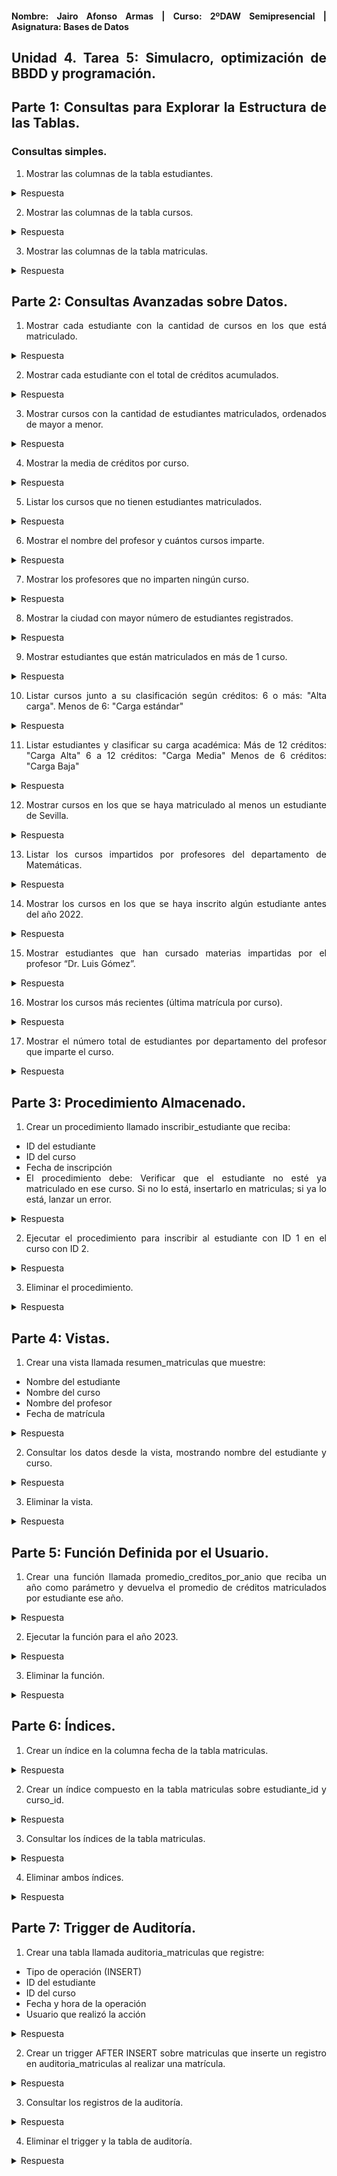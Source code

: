<div align="justify">

#### **Nombre: Jairo Afonso Armas | Curso: 2ºDAW Semipresencial | Asignatura: Bases de Datos** 

## **Unidad 4. Tarea 5: Simulacro, optimización de BBDD y programación.**

## Parte 1: Consultas para Explorar la Estructura de las Tablas.

### Consultas simples.

1. Mostrar las columnas de la tabla estudiantes.

<details>
<summary>Respuesta</summary>

```sql
SELECT * FROM estudiantes;
```
| id |     nombre       |        email        |  ciudad   |
|----|------------------|---------------------|-----------|
| 1  | Maria Lopez      | maria@uni.edu       | Madrid    |
| 2  | Juan Perez       | juan@uni.edu        | Barcelona |
| 3  | Lucia Fernandez  | lucia@uni.edu       | Valencia  |
| 4  | Carlos Ruiz      | carlos@uni.edu      | Sevilla   |



</details>

2. Mostrar las columnas de la tabla cursos.

<details>
<summary>Respuesta</summary>

```sql
SELECT * FROM cursos;
```
| id |        nombre         | profesor_id | creditos |
|----|------------------------|-------------|----------|
| 1  | Algebra Lineal        | 1           | 6        |
| 2  | Programacion I        | 2           | 5        |
| 3  | Mecanica Clasica      | 3           | 6        |
| 4  | Estructuras de Datos  | 2           | 5        |
| 5  | Calculo I             | 1           | 6        |

</details>

3. Mostrar las columnas de la tabla matriculas.

<details>
<summary>Respuesta</summary>

```sql
SELECT * FROM matriculas;
```

| id | estudiante_id | curso_id |   fecha     |
|----|---------------|----------|-------------|
| 1  | 1             | 1        | 2021-09-01  |
| 2  | 2             | 2        | 2022-09-01  |
| 3  | 3             | 3        | 2023-09-02  |
| 4  | 4             | 4        | 2024-09-03  |
| 5  | 1             | 5        | 2020-09-04  |
| 6  | 2             | 4        | 2022-09-05  |
| 7  | 3             | 1        | 2023-09-06  |
| 8  | 4             | 2        | 2024-09-06  |


</details>


## Parte 2: Consultas Avanzadas sobre Datos.

1. Mostrar cada estudiante con la cantidad de cursos en los que está matriculado.

<details>
<summary>Respuesta</summary>

```sql
SELECT e.*, COUNT(m.estudiante_id) AS Q_cursos
FROM estudiantes e
JOIN matriculas m
ON m.estudiante_id = e.id
GROUP BY e.id;
```
| id |     nombre       |       email        |  ciudad   | Q_cursos |
|----|------------------|--------------------|-----------|----------|
| 1  | Maria Lopez      | maria@uni.edu      | Madrid    |    2     |
| 2  | Juan Perez       | juan@uni.edu       | Barcelona |    2     |
| 3  | Lucia Fernandez  | lucia@uni.edu      | Valencia  |    2     |
| 4  | Carlos Ruiz      | carlos@uni.edu     | Sevilla   |    2     |


</details>


2. Mostrar cada estudiante con el total de créditos acumulados.

<details>
<summary>Respuesta</summary>

```sql
SELECT e.*, SUM(c.creditos) AS Q_creditos
FROM estudiantes e
JOIN matriculas m ON m.estudiante_id = e.id
JOIN cursos c ON c.id = m.curso_id
GROUP BY e.id;
```

| id |     nombre       |       email        |  ciudad   | Q_creditos |
|----|------------------|--------------------|-----------|------------|
| 1  | Maria Lopez      | maria@uni.edu      | Madrid    |     12     |
| 2  | Juan Perez       | juan@uni.edu       | Barcelona |     10     |
| 3  | Lucia Fernandez  | lucia@uni.edu      | Valencia  |     12     |
| 4  | Carlos Ruiz      | carlos@uni.edu     | Sevilla   |     10     |

</details>

3. Mostrar cursos con la cantidad de estudiantes matriculados, ordenados de mayor a menor.

<details>
<summary>Respuesta</summary>

```sql
SELECT c.*, COUNT(e.id) AS Q_Alumnos 
FROM matriculas m, cursos c, estudiantes e
WHERE m.curso_id = c.id 
AND m.estudiante_id = e.id
GROUP BY c.id
ORDER BY Q_Alumnos;
```

| id |        nombre         | profesor_id | creditos | Q_Alumnos |
|----|------------------------|-------------|----------|-----------|
| 1  | Algebra Lineal        | 1           | 6        |     2     |
| 2  | Programacion I        | 2           | 5        |     2     |
| 4  | Estructuras de Datos  | 2           | 5        |     2     |
| 5  | Calculo I             | 1           | 6        |     1     |
| 3  | Mecanica Clasica      | 3           | 6        |     1     |


</details>

4. Mostrar la media de créditos por curso.

<details>
<summary>Respuesta</summary>

```sql
SELECT c.*, AVG(c.creditos) AS Media_Creditos 
FROM cursos c
GROUP BY c.id;
```

| id | nombre                | profesor_id | creditos | Media_Creditos |
|----|------------------------|--------------|-----------|----------------|
| 1  | Algebra Lineal         | 1            | 6         | 6.0000         |
| 2  | Programacion I         | 2            | 5         | 5.0000         |
| 3  | Mecanica Clasica       | 3            | 6         | 6.0000         |
| 4  | Estructuras de Datos   | 2            | 5         | 5.0000         |
| 5  | Calculo I              | 1            | 6         | 6.0000         |

</details>

5. Listar los cursos que no tienen estudiantes matriculados.

<details>
<summary>Respuesta</summary>

```sql
SELECT c.* 
FROM cursos c
WHERE c.id NOT IN 
	(SELECT m.id FROM matriculas m);
```
Sin Resultados para esta búsqueda.

</details>

6. Mostrar el nombre del profesor y cuántos cursos imparte.

<details>
<summary>Respuesta</summary>

```sql
SELECT p.*, COUNT(p.id) AS Q_Cursos
FROM profesores p
JOIN cursos c ON c.profesor_id = p.id
GROUP BY p.id;
```

| id | nombre           | departamento | Q_Cursos |
|----|------------------|--------------|----------|
| 1  | Dra. Ana Torres  | Matematicas  | 2        |
| 2  | Dr. Luis Gomez   | Informatica  | 2        |
| 3  | Dra. Marta Diaz  | Fisica       | 1        |

</details>

7. Mostrar los profesores que no imparten ningún curso.

<details>
<summary>Respuesta</summary>

```sql
SELECT p.* 
FROM profesores p
WHERE p.id NOT IN
	(SELECT c.profesor_id FROM cursos c);
```

Sin Resultados para está búsqueda.

</details>

8. Mostrar la ciudad con mayor número de estudiantes registrados.

<details>
<summary>Respuesta</summary>

```sql
SELECT e.ciudad, COUNT(e.id) AS Q_estudiantes
FROM estudiantes e
GROUP BY e.ciudad;
```

| ciudad     | Q_estudiantes |
|------------|---------------|
| Madrid     | 1             |
| Barcelona  | 1             |
| Valencia   | 1             |
| Sevilla    | 1             |

</details>

9. Mostrar estudiantes que están matriculados en más de 1 curso.

<details>
<summary>Respuesta</summary>

```sql
SELECT e.*, COUNT(m.estudiante_id) Q_Matriculas
FROM estudiantes e 
JOIN matriculas m ON e.id = m.estudiante_id
GROUP BY e.id;
```

| id | nombre           | email            | ciudad     | Q_Matriculas |
|----|------------------|------------------|------------|--------------|
| 1  | Maria Lopez      | maria@uni.edu    | Madrid     | 2            |
| 2  | Juan Perez       | juan@uni.edu     | Barcelona  | 2            |
| 3  | Lucia Fernandez  | lucia@uni.edu    | Valencia   | 2            |
| 4  | Carlos Ruiz      | carlos@uni.edu   | Sevilla    | 2            |

</details>

10. Listar cursos junto a su clasificación según créditos: 6 o más: "Alta carga". Menos de 6: "Carga estándar"

<details>
<summary>Respuesta</summary>

```sql
SELECT c.*,
CASE
  WHEN c.creditos >= 6 THEN 'Alta Carga'
  ELSE 'Carga Estándar'
  END AS Clasificacion
FROM cursos c;
```

| id | nombre                | profesor_id | creditos | Clasificacion   |
|----|------------------------|--------------|-----------|------------------|
| 1  | Algebra Lineal         | 1            | 6         | Alta Carga       |
| 2  | Programacion I         | 2            | 5         | Carga Estándar   |
| 3  | Mecanica Clasica       | 3            | 6         | Alta Carga       |
| 4  | Estructuras de Datos   | 2            | 5         | Carga Estándar   |
| 5  | Calculo I              | 1            | 6         | Alta Carga       |

</details>

11. Listar estudiantes y clasificar su carga académica: Más de 12 créditos: "Carga Alta" 6 a 12 créditos: "Carga Media" Menos de 6 créditos: "Carga Baja"

<details>
<summary>Respuesta</summary>

```
```


</details>


12. Mostrar cursos en los que se haya matriculado al menos un estudiante de Sevilla.

<details>
<summary>Respuesta</summary>

```
```


</details>


13. Listar los cursos impartidos por profesores del departamento de Matemáticas.

<details>
<summary>Respuesta</summary>

```
```


</details>


14. Mostrar los cursos en los que se haya inscrito algún estudiante antes del año 2022.

<details>
<summary>Respuesta</summary>

```
```


</details>


15. Mostrar estudiantes que han cursado materias impartidas por el profesor “Dr. Luis Gómez”.

<details>
<summary>Respuesta</summary>

```
```


</details>


16. Mostrar los cursos más recientes (última matrícula por curso).

<details>
<summary>Respuesta</summary>

```
```


</details>


17. Mostrar el número total de estudiantes por departamento del profesor que imparte el curso.

<details>
<summary>Respuesta</summary>

```
```


</details>



## Parte 3: Procedimiento Almacenado.

1. Crear un procedimiento llamado inscribir_estudiante que reciba:

- ID del estudiante
- ID del curso
- Fecha de inscripción
- El procedimiento debe: Verificar que el estudiante no esté ya matriculado en ese curso. Si no lo está, insertarlo en matriculas; si ya lo está, lanzar un error.


<details>
<summary>Respuesta</summary>

```
```


</details>

2. Ejecutar el procedimiento para inscribir al estudiante con ID 1 en el curso con ID 2.

<details>
<summary>Respuesta</summary>

```
```


</details>


3. Eliminar el procedimiento.

<details>
<summary>Respuesta</summary>

```
```


</details>




## Parte 4: Vistas.

1. Crear una vista llamada resumen_matriculas que muestre:

- Nombre del estudiante
- Nombre del curso
- Nombre del profesor
- Fecha de matrícula

<details>
<summary>Respuesta</summary>

```
```


</details>

2. Consultar los datos desde la vista, mostrando nombre del estudiante y curso.

<details>
<summary>Respuesta</summary>

```
```


</details>


3. Eliminar la vista.

<details>
<summary>Respuesta</summary>

```
```


</details>

## Parte 5: Función Definida por el Usuario.

1. Crear una función llamada promedio_creditos_por_anio que reciba un año como parámetro y devuelva el promedio de créditos matriculados por estudiante ese año.

<details>
<summary>Respuesta</summary>

```
```


</details>


2. Ejecutar la función para el año 2023.

<details>
<summary>Respuesta</summary>

```
```


</details>


3. Eliminar la función.

<details>
<summary>Respuesta</summary>

```
```


</details>



## Parte 6: Índices.

1. Crear un índice en la columna fecha de la tabla matriculas.

<details>
<summary>Respuesta</summary>

```
```


</details>


2. Crear un índice compuesto en la tabla matriculas sobre estudiante_id y curso_id.

<details>
<summary>Respuesta</summary>

```
```


</details>


3. Consultar los índices de la tabla matriculas.

<details>
<summary>Respuesta</summary>

```
```


</details>


4. Eliminar ambos índices.

<details>
<summary>Respuesta</summary>

```
```


</details>

## Parte 7: Trigger de Auditoría.

1. Crear una tabla llamada auditoria_matriculas que registre:

- Tipo de operación (INSERT)
- ID del estudiante
- ID del curso
- Fecha y hora de la operación
- Usuario que realizó la acción

<details>
<summary>Respuesta</summary>

```
```


</details>

2. Crear un trigger AFTER INSERT sobre matriculas que inserte un registro en auditoria_matriculas al realizar una matrícula.

<details>
<summary>Respuesta</summary>

```
```


</details>

3. Consultar los registros de la auditoría.

<details>
<summary>Respuesta</summary>

```
```


</details>

4. Eliminar el trigger y la tabla de auditoría.

<details>
<summary>Respuesta</summary>

```
```


</details>

</div>
